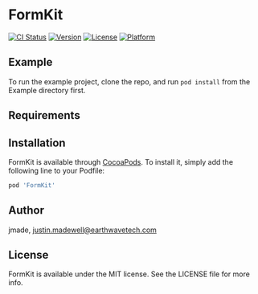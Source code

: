 # FormKit

[![CI Status](https://img.shields.io/travis/jmade/FormKit.svg?style=flat)](https://travis-ci.org/jmade/FormKit)
[![Version](https://img.shields.io/cocoapods/v/FormKit.svg?style=flat)](https://cocoapods.org/pods/FormKit)
[![License](https://img.shields.io/cocoapods/l/FormKit.svg?style=flat)](https://cocoapods.org/pods/FormKit)
[![Platform](https://img.shields.io/cocoapods/p/FormKit.svg?style=flat)](https://cocoapods.org/pods/FormKit)

## Example

To run the example project, clone the repo, and run `pod install` from the Example directory first.

## Requirements

## Installation

FormKit is available through [CocoaPods](https://cocoapods.org). To install
it, simply add the following line to your Podfile:

```ruby
pod 'FormKit'
```

## Author

jmade, justin.madewell@earthwavetech.com

## License

FormKit is available under the MIT license. See the LICENSE file for more info.
